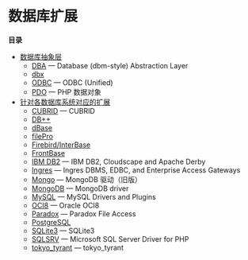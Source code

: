 数据库扩展
==========

**目录**

-   [数据库抽象层](/refs/database/abstract.html)
    -   [DBA](/book/dba.html) — Database (dbm-style) Abstraction Layer
    -   [dbx](/book/dbx.html)
    -   [ODBC](/book/uodbc.html) — ODBC (Unified)
    -   [PDO](/book/pdo.html) — PHP 数据对象
-   [针对各数据库系统对应的扩展](/refs/database/vendors.html)
    -   [CUBRID](/book/cubrid.html) — CUBRID
    -   [DB++](/book/dbplus.html)
    -   [dBase](/book/dbase.html)
    -   [filePro](/book/filepro.html)
    -   [Firebird/InterBase](/book/ibase.html)
    -   [FrontBase](/book/fbsql.html)
    -   [IBM DB2](/book/ibm-db2.html) — IBM DB2, Cloudscape and Apache
        Derby
    -   [Ingres](/book/ingres.html) — Ingres DBMS, EDBC, and Enterprise
        Access Gateways
    -   [Mongo](/book/mongo.html) — MongoDB 驱动（旧版）
    -   [MongoDB](/set/mongodb.html) — MongoDB driver
    -   [MySQL](/set/mysqlinfo.html) — MySQL Drivers and Plugins
    -   [OCI8](/book/oci8.html) — Oracle OCI8
    -   [Paradox](/book/paradox.html) — Paradox File Access
    -   [PostgreSQL](/book/pgsql.html)
    -   [SQLite3](/book/sqlite3.html) — SQLite3
    -   [SQLSRV](/book/sqlsrv.html) — Microsoft SQL Server Driver for
        PHP
    -   [tokyo\_tyrant](/book/tokyo-tyrant.html) — tokyo\_tyrant
